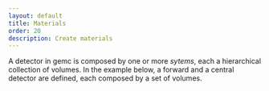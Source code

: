 ```yaml
---
layout: default
title: Materials
order: 20
description: Create materials
---
```


A detector in gemc is composed by one or more *sytems*, each a hierarchical collection of volumes. 
In the example below, a forward and a central detector are defined, each composed by a set of volumes.

